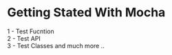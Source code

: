 # Getting Stated With Mocha

1 - Test Fucntion <br>
2 - Test API <br>
3 - Test Classes and much more .. 
